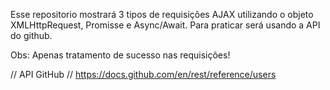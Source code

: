 Esse repositorio mostrará 3 tipos de requisições AJAX utilizando o objeto XMLHttpRequest, Promisse e Async/Await.
Para praticar será usando a API do github.

Obs: Apenas tratamento de sucesso nas requisições!

// API GitHub //
https://docs.github.com/en/rest/reference/users